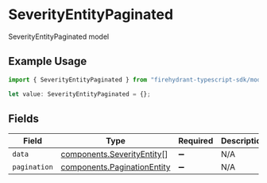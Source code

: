 # SeverityEntityPaginated

SeverityEntityPaginated model

## Example Usage

```typescript
import { SeverityEntityPaginated } from "firehydrant-typescript-sdk/models/components";

let value: SeverityEntityPaginated = {};
```

## Fields

| Field                                                                      | Type                                                                       | Required                                                                   | Description                                                                |
| -------------------------------------------------------------------------- | -------------------------------------------------------------------------- | -------------------------------------------------------------------------- | -------------------------------------------------------------------------- |
| `data`                                                                     | [components.SeverityEntity](../../models/components/severityentity.md)[]   | :heavy_minus_sign:                                                         | N/A                                                                        |
| `pagination`                                                               | [components.PaginationEntity](../../models/components/paginationentity.md) | :heavy_minus_sign:                                                         | N/A                                                                        |